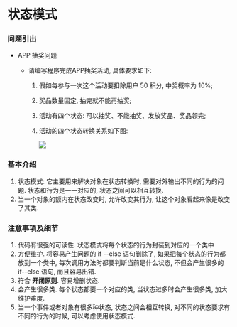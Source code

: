 # 状态模式



### 问题引出

* APP 抽奖问题

  * 请编写程序完成APP抽奖活动, 具体要求如下:

    1. 假如每参与一次这个活动要扣除用户 50 积分, 中奖概率为 10%;

    2. 奖品数量固定, 抽完就不能再抽奖;

    3. 活动有四个状态: 可以抽奖、不能抽奖、发放奖品、奖品领完;

    4. 活动的四个状态转换关系如下图:

       ![](E:\IdeaProjects\DesignMode\src\com\Coco\_img\APP抽奖状态图.png)



### 基本介绍

1. 状态模式: 它主要用来解决对象在状态转换时, 需要对外输出不同的行为的问题. 状态和行为是一一对应的, 状态之间可以相互转换.
2. 当一个对象的额内在状态改变时, 允许改变其行为, 让这个对象看起来像是改变了其类.



### 注意事项及细节

1. 代码有很强的可读性. 状态模式将每个状态的行为封装到对应的一个类中
2. 方便维护. 将容易产生问题的 if --else 语句删除了, 如果把每个状态的行为都放到一个类中, 每次调用方法时都要判断当前是什么状态, 不但会产生很多的 if--else 语句, 而且容易出错.
3. 符合 **开闭原则**. 容易增删状态.
4. 会产生很多类. 每个状态都要一个对应的类, 当状态过多时会产生很多类, 加大维护难度.
5. 当一个事件或者对象有很多种状态, 状态之间会相互转换, 对不同的状态要求有不同的行为的时候, 可以考虑使用状态模式.



